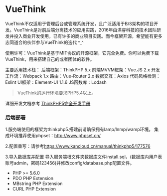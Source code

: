 VueThink
===============

VueThink不仅适用于管理后台或管理系统开发，且广泛适用于B/S架构的项目开发。VueThink是对前后端分离技术的应用实践，2016年由洪睿科技的技术团队研发并投入商业开发使用，已有许多的商业项目实践。而今框架开源，希望能有更多志同道合的伙伴参与VueThink的迭代 ^_^

使用许可：VueThink是基于MIT协议的开源框架，它完全免费。你可以免费下载VueThink，用来搭建自己的或者团体的软件。

主要适用技术栈：
后端框架：ThinkPHP 5.x
前端MVVM框架：Vue.JS 2.x
开发工作流：Webpack 1.x
路由：Vue-Router 2.x
数据交互：Axios
代码风格检测：Eslint
UI框架：Element-UI 1.1.6
JS函数库：Lodash

> VueThink的运行环境要求PHP5.4以上。

详细开发文档参考 [ThinkPHP5完全开发手册](http://www.kancloud.cn/manual/thinkphp5)

### 后端部署

1.服务端使用的框架为thinkphp5.搭建前请确保拥有lamp/lnmp/wamp环境。
  集成环境推荐使用phpset：<http://www.phpset.cn/>

2.配置重写：请参考<https://www.kancloud.cn/manual/thinkphp5/177576>

3.导入数据库并配置
  导入服务端根文件夹数据库文件install.sql，(数据库内用户表账号admin，密码123456)并修改config/database.php配置文件。

* PHP >= 5.6.0
* PDO PHP Extension
* MBstring PHP Extension
* CURL PHP Extension
